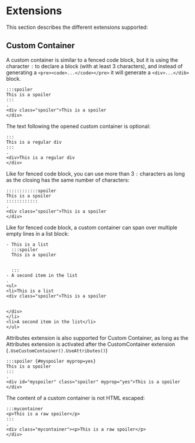 # Extensions

This section describes the different extensions supported:

## Custom Container

A custom container is similar to a fenced code block, but it is using the character `:` to declare a block (with at least 3 characters), and instead of generating a `<pre><code>...</code></pre>` it will generate a `<div>...</dib>` block.

```````````````````````````````` example
:::spoiler
This is a spoiler
:::
.
<div class="spoiler">This is a spoiler
</div>
````````````````````````````````

The text following the opened custom container is optional:

```````````````````````````````` example
:::
This is a regular div
:::
.
<div>This is a regular div
</div>
````````````````````````````````

Like for fenced code block, you can use more than 3 `:` characters as long as the closing has the same number of characters:


```````````````````````````````` example
::::::::::::spoiler
This is a spoiler
::::::::::::
.
<div class="spoiler">This is a spoiler
</div>
````````````````````````````````

Like for fenced code block, a custom container can span over multiple empty lines in a list block:

```````````````````````````````` example
- This is a list
  :::spoiler
  This is a spoiler


  :::
- A second item in the list
.
<ul>
<li>This is a list
<div class="spoiler">This is a spoiler


</div>
</li>
<li>A second item in the list</li>
</ul>
````````````````````````````````

Attributes extension is also supported for Custom Container, as long as the Attributes extension is activated after the CustomContainer extension (`.UseCustomContainer().UseAttributes()`)

```````````````````````````````` example
:::spoiler {#myspoiler myprop=yes}
This is a spoiler
:::
.
<div id="myspoiler" class="spoiler" myprop="yes">This is a spoiler
</div>
````````````````````````````````

The content of a custom container is not HTML escaped:

```````````````````````````````` example
:::mycontainer
<p>This is a raw spoiler</p>
:::
.
<div class="mycontainer"><p>This is a raw spoiler</p>
</div>
````````````````````````````````
